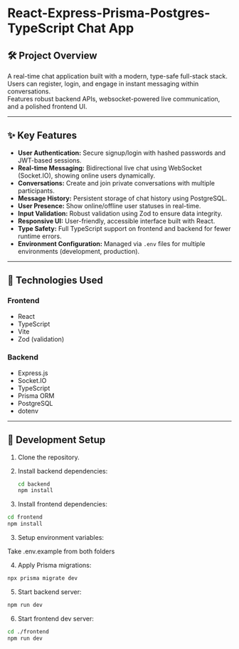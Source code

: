 # React-Express-Prisma-Postgres-TypeScript Chat App

## 🛠️ Project Overview

A real-time chat application built with a modern, type-safe full-stack stack.  
Users can register, login, and engage in instant messaging within conversations.  
Features robust backend APIs, websocket-powered live communication, and a polished frontend UI.

---

## ✨ Key Features

- **User Authentication:** Secure signup/login with hashed passwords and JWT-based sessions.
- **Real-time Messaging:** Bidirectional live chat using WebSocket (Socket.IO), showing online users dynamically.
- **Conversations:** Create and join private conversations with multiple participants.
- **Message History:** Persistent storage of chat history using PostgreSQL.
- **User Presence:** Show online/offline user statuses in real-time.
- **Input Validation:** Robust validation using Zod to ensure data integrity.
- **Responsive UI:** User-friendly, accessible interface built with React.
- **Type Safety:** Full TypeScript support on frontend and backend for fewer runtime errors.
- **Environment Configuration:** Managed via `.env` files for multiple environments (development, production).

---

## 🧱 Technologies Used

### Frontend

- React
- TypeScript
- Vite
- Zod (validation)

### Backend

- Express.js
- Socket.IO
- TypeScript
- Prisma ORM
- PostgreSQL
- dotenv

---

## 🔧 Development Setup

1. Clone the repository.

2. Install backend dependencies:

   ```bash
   cd backend
   npm install
   ```

3. Install frontend dependencies:

```bash
cd frontend
npm install
```

3. Setup environment variables:

Take .env.example from both folders

4. Apply Prisma migrations:

```bash
npx prisma migrate dev
```

5. Start backend server:

```bash
npm run dev
```

6. Start frontend dev server:

```bash
cd ./frontend
npm run dev
```

